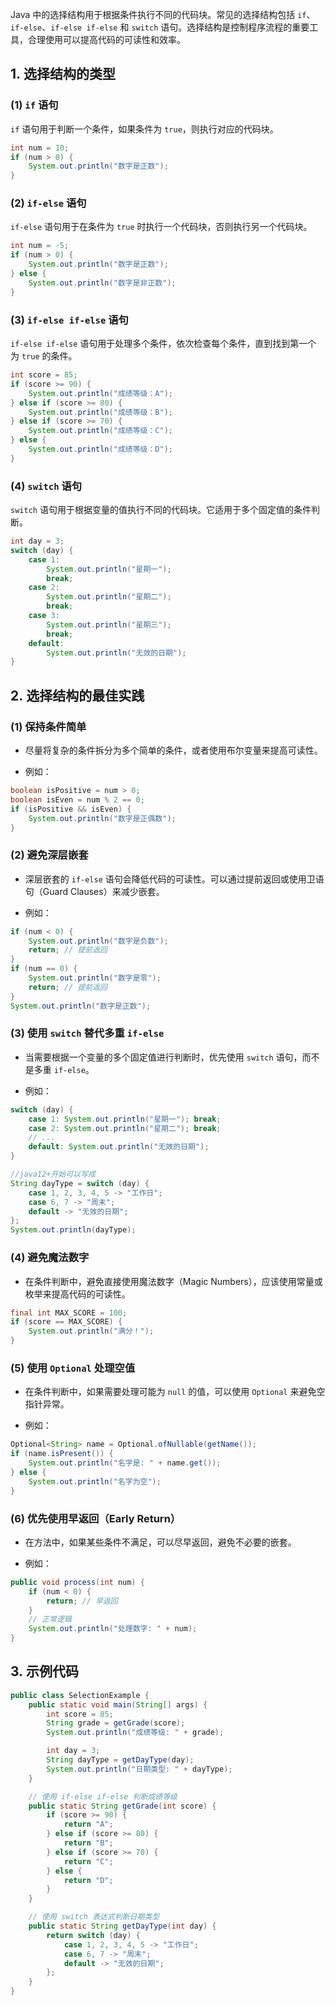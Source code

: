Java 中的选择结构用于根据条件执行不同的代码块。常见的选择结构包括 `if`、`if-else`、`if-else if-else` 和 `switch` 语句。选择结构是控制程序流程的重要工具，合理使用可以提高代码的可读性和效率。
## 1. **选择结构的类型**

### (1) `if` 语句

`if` 语句用于判断一个条件，如果条件为 `true`，则执行对应的代码块。
```java
int num = 10;
if (num > 0) {
    System.out.println("数字是正数");
}
```
### (2) `if-else` 语句

`if-else` 语句用于在条件为 `true` 时执行一个代码块，否则执行另一个代码块。
```java
int num = -5;
if (num > 0) {
    System.out.println("数字是正数");
} else {
    System.out.println("数字是非正数");
}
```
### (3) `if-else if-else` 语句

`if-else if-else` 语句用于处理多个条件，依次检查每个条件，直到找到第一个为 `true` 的条件。
```java
int score = 85;
if (score >= 90) {
    System.out.println("成绩等级：A");
} else if (score >= 80) {
    System.out.println("成绩等级：B");
} else if (score >= 70) {
    System.out.println("成绩等级：C");
} else {
    System.out.println("成绩等级：D");
}
```
### (4) `switch` 语句

`switch` 语句用于根据变量的值执行不同的代码块。它适用于多个固定值的条件判断。
```java
int day = 3;
switch (day) {
    case 1:
        System.out.println("星期一");
        break;
    case 2:
        System.out.println("星期二");
        break;
    case 3:
        System.out.println("星期三");
        break;
    default:
        System.out.println("无效的日期");
}
```
## 2. **选择结构的最佳实践**

### (1) **保持条件简单**

- 尽量将复杂的条件拆分为多个简单的条件，或者使用布尔变量来提高可读性。
    
- 例如：
```java
boolean isPositive = num > 0;
boolean isEven = num % 2 == 0;
if (isPositive && isEven) {
    System.out.println("数字是正偶数");
}
```
### (2) **避免深层嵌套**

- 深层嵌套的 `if-else` 语句会降低代码的可读性。可以通过提前返回或使用卫语句（Guard Clauses）来减少嵌套。
    
- 例如：
```java
if (num < 0) {
    System.out.println("数字是负数");
    return; // 提前返回
}
if (num == 0) {
    System.out.println("数字是零");
    return; // 提前返回
}
System.out.println("数字是正数");
```
### (3) **使用 `switch` 替代多重 `if-else`**

- 当需要根据一个变量的多个固定值进行判断时，优先使用 `switch` 语句，而不是多重 `if-else`。
    
- 例如：
```java
switch (day) {
    case 1: System.out.println("星期一"); break;
    case 2: System.out.println("星期二"); break;
    // ...
    default: System.out.println("无效的日期");
}
```

```java
//java12+开始可以写成
String dayType = switch (day) {
    case 1, 2, 3, 4, 5 -> "工作日";
    case 6, 7 -> "周末";
    default -> "无效的日期";
};
System.out.println(dayType);
```
### (4) **避免魔法数字**

- 在条件判断中，避免直接使用魔法数字（Magic Numbers），应该使用常量或枚举来提高代码的可读性。
```java
final int MAX_SCORE = 100;
if (score == MAX_SCORE) {
    System.out.println("满分！");
}
```
### (5) **使用 `Optional` 处理空值**

- 在条件判断中，如果需要处理可能为 `null` 的值，可以使用 `Optional` 来避免空指针异常。
    
- 例如：
```java
Optional<String> name = Optional.ofNullable(getName());
if (name.isPresent()) {
    System.out.println("名字是: " + name.get());
} else {
    System.out.println("名字为空");
}
```
### (6) **优先使用早返回（Early Return）**

- 在方法中，如果某些条件不满足，可以尽早返回，避免不必要的嵌套。
    
- 例如：
```java
public void process(int num) {
    if (num < 0) {
        return; // 早返回
    }
    // 正常逻辑
    System.out.println("处理数字: " + num);
}
```
## 3. **示例代码**
```java
public class SelectionExample {
    public static void main(String[] args) {
        int score = 85;
        String grade = getGrade(score);
        System.out.println("成绩等级: " + grade);

        int day = 3;
        String dayType = getDayType(day);
        System.out.println("日期类型: " + dayType);
    }

    // 使用 if-else if-else 判断成绩等级
    public static String getGrade(int score) {
        if (score >= 90) {
            return "A";
        } else if (score >= 80) {
            return "B";
        } else if (score >= 70) {
            return "C";
        } else {
            return "D";
        }
    }

    // 使用 switch 表达式判断日期类型
    public static String getDayType(int day) {
        return switch (day) {
            case 1, 2, 3, 4, 5 -> "工作日";
            case 6, 7 -> "周末";
            default -> "无效的日期";
        };
    }
}
```